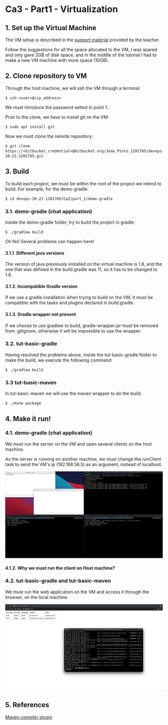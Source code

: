 # Ca3 - Part1 - Virtualization

## 1. Set up the Virtual Machine 

The VM setup is described in the [support material](./assets/devops_ca3-part1.pdf) provided by the teacher.

Follow the suggestions for all the space allocated to the VM, I was spared and only gave 2GB of disk space,
and in the middle of the tutorial I had to make a new VM machine with more space (10GB).

## 2. Clone repository to VM

Through the host machine, we will ssh the VM through a terminal:

```
$ ssh <user>@<ip_address>
```

We must introduce the password setted in point 1..

Prior to the clone, we have to install git on the VM:

```
$ sudo apt install git
```

Now we must clone the remote repository:

```
$ git clone https://<bitbucket_credential>@bitbucket.org/Joao_Pinto_1201765/devops-20-21-1201765.git
```

## 3. Build

To build each project, we must be within the root of the project we intend to build. For example, for the demo-gradle:

```
$ cd devops-20-21-1201765/Ca2/part_1/demo-gradle
```

### 3.1. demo-gradle (chat application)

Inside the demo-gradle folder, try to build the project in gradle:

```
$ ./gradlew build
```

Oh No! Several problems can happen here!

#### 3.1.1. Different java versions

The version of java previously installed on the virtual machine is 1.8, and the one that was defined in the build.gradle 
was 11, so it has to be changed to 1.8.

#### 3.1.2. Incompatible Gradle version

If we use a gradle installation when trying to build on the VM, it must be compatible with the tasks and plugins
declared in build.gradle.

#### 3.1.3. Gradle wrapper not present

If we choose to use gradlew to build, gradle-wrapper.jar must be removed from .gitignore, otherwise it will be
impossible to use the wrapper.

### 3.2. tut-basic-gradle

Having resolved the problems above, inside the tut-basic-gradle folder to make the build, we execute the following command:

```
$ ./gradlew build
```

### 3.3 tut-basic-maven

In tut-basic-maven we will use the maven wrapper to do the build:

```
$ ./mvnw package
```

## 4. Make it run!

### 4.1. demo-gradle (chat application)

We must run the server on the VM and open several clients on the host machine.

As the server is running on another machine, we must change the runClient task to send the VM's ip (192.168.56.5) as
an argument, instead of localhost.

![chat-app](./assets/chat_app.png)

#### 4.1.2. Why we must run the client on Host machine?


### 4.2. tut-basic-gradle and tut-basic-maven

We must run the web application on the VM and access it through the browser, on the local machine.

![tut-basic](./assets/accesing-from-host.png)

## 5. References

[Maven compiler plugin](https://qastack.com.br/programming/17223536/failed-to-execute-goal-org-apache-maven-pluginsmaven-compiler-plugin2-3-2comp)
